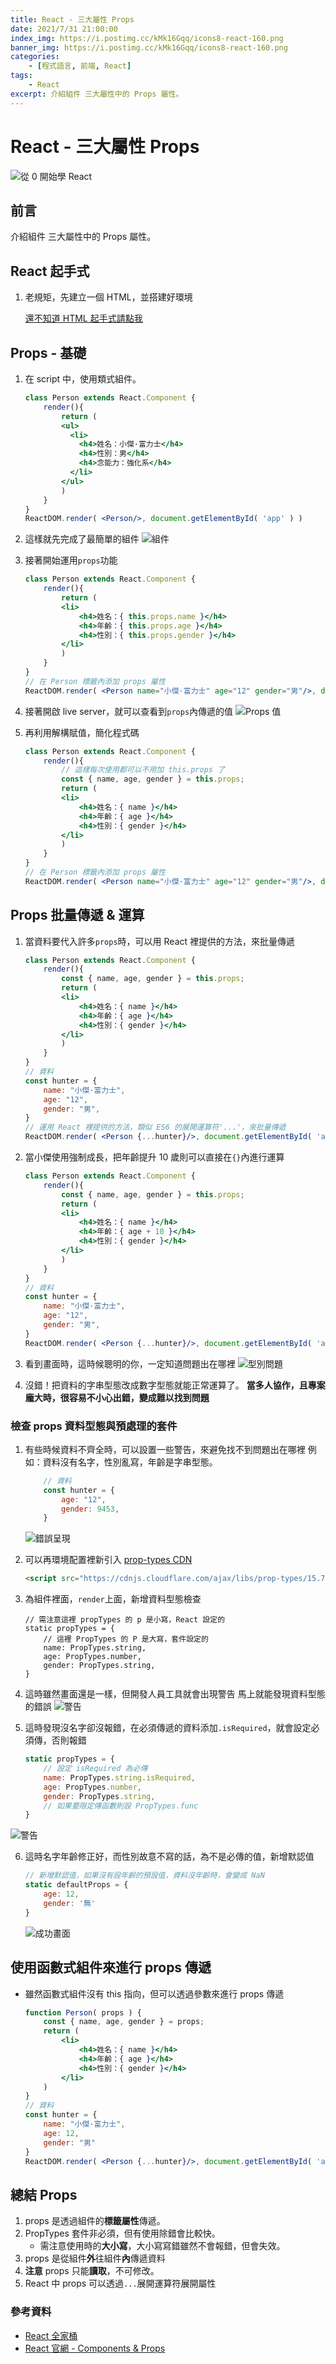 ```yaml
---
title: React - 三大屬性 Props
date: 2021/7/31 21:00:00
index_img: https://i.postimg.cc/kMk16Gqq/icons8-react-160.png
banner_img: https://i.postimg.cc/kMk16Gqq/icons8-react-160.png
categories:
    - [程式語言, 前端, React]
tags:
    - React
excerpt: 介紹組件 三大屬性中的 Props 屬性。
---
```


# React - 三大屬性 **Props**

![從 0 開始學 React](https://i.postimg.cc/kMk16Gqq/icons8-react-160.png)

## 前言

介紹組件 三大屬性中的 Props 屬性。

<!-- more -->

## React 起手式

1. 老規矩，先建立一個 HTML，並搭建好環境

    [還不知道 HTML 起手式請點我](/2021/07/26/2021-7-26-react-base/#React-起手式)

## Props - 基礎

1. 在 script 中，使用類式組件。

    ```jsx
    class Person extends React.Component {
        render(){
            return (
            <ul>
              <li>
                <h4>姓名：小傑·富力士</h4>
                <h4>性別：男</h4>
                <h4>念能力：強化系</h4>
              </li>
            </ul>
            )
        }
    }
    ReactDOM.render( <Person/>, document.getElementById( 'app' ) )
    ```

2. 這樣就先完成了最簡單的組件
![組件](https://i.imgur.com/4FMKZSR.png)

3. 接著開始運用`props`功能

    ```jsx
    class Person extends React.Component {
        render(){
            return (
            <li>
                <h4>姓名：{ this.props.name }</h4>
                <h4>年齡：{ this.props.age }</h4>
                <h4>性別：{ this.props.gender }</h4>
            </li>
            )
        }
    }
    // 在 Person 標籤內添加 props 屬性
    ReactDOM.render( <Person name="小傑·富力士" age="12" gender="男"/>, document.getElementById( 'app' ) )
    ```

4. 接著開啟 live server，就可以查看到`props`內傳遞的值
![Props 值](https://i.imgur.com/CwE0VGj.png)

5. 再利用解構賦值，簡化程式碼

    ```jsx
    class Person extends React.Component {
        render(){
            // 這樣每次使用都可以不用加 this.props 了
            const { name, age, gender } = this.props;
            return (
            <li>
                <h4>姓名：{ name }</h4>
                <h4>年齡：{ age }</h4>
                <h4>性別：{ gender }</h4>
            </li>
            )
        }
    }
    // 在 Person 標籤內添加 props 屬性
    ReactDOM.render( <Person name="小傑·富力士" age="12" gender="男"/>, document.getElementById( 'app' ) )
    ```

## Props 批量傳遞 & 運算

1. 當資料要代入許多`props`時，可以用 React 裡提供的方法，來批量傳遞

    ```jsx
    class Person extends React.Component {
        render(){
            const { name, age, gender } = this.props;
            return (
            <li>
                <h4>姓名：{ name }</h4>
                <h4>年齡：{ age }</h4>
                <h4>性別：{ gender }</h4>
            </li>
            )
        }
    }
    // 資料
    const hunter = { 
        name: "小傑·富力士", 
        age: "12", 
        gender: "男", 
    }
    // 運用 React 裡提供的方法，類似 ES6 的展開運算符'...'，來批量傳遞
    ReactDOM.render( <Person {...hunter}/>, document.getElementById( 'app' ) )
    ```

2. 當小傑使用強制成長，把年齡提升 10 歲則可以直接在`{}`內進行運算

    ```jsx
    class Person extends React.Component {
        render(){
            const { name, age, gender } = this.props;
            return (
            <li>
                <h4>姓名：{ name }</h4>
                <h4>年齡：{ age + 10 }</h4>
                <h4>性別：{ gender }</h4>
            </li>
            )
        }
    }
    // 資料
    const hunter = { 
        name: "小傑·富力士", 
        age: "12", 
        gender: "男", 
    }
    ReactDOM.render( <Person {...hunter}/>, document.getElementById( 'app' ) )
    ```

3. 看到畫面時，這時候聰明的你，一定知道問題出在哪裡
![型別問題](https://i.imgur.com/xlDYm6H.png)

4. 沒錯！把資料的字串型態改成數字型態就能正常運算了。
    **當多人協作，且專案龐大時，很容易不小心出錯，變成難以找到問題**

### 檢查 props 資料型態與預處理的**套件**

1. 有些時候資料不齊全時，可以設置一些警告，來避免找不到問題出在哪裡
    例如：資料沒有名字，性別亂寫，年齡是字串型態。

    ```jsx
        // 資料
        const hunter = {
            age: "12", 
            gender: 9453,
        }
    ```

    ![錯誤呈現](https://i.imgur.com/vCsSlla.png)

2. 可以再環境配置裡新引入 [prop-types CDN](https://cdnjs.com/libraries/prop-types)

    ```html
    <script src="https://cdnjs.cloudflare.com/ajax/libs/prop-types/15.7.2/prop-types.js"></script>
    ```

3. 為組件裡面，`render`上面，新增資料型態檢查

    ```jsx=13
    // 需注意這裡 propTypes 的 p 是小寫，React 設定的
    static propTypes = {
        // 這裡 PropTypes 的 P 是大寫，套件設定的
        name: PropTypes.string,
        age: PropTypes.number,
        gender: PropTypes.string,
    }
    ```

4. 這時雖然畫面還是一樣，但開發人員工具就會出現警告
    馬上就能發現資料型態的錯誤
![警告](https://i.imgur.com/fe8LdL1.png)

5. 這時發現沒名字卻沒報錯，在必須傳遞的資料添加`.isRequired`，就會設定必須傳，否則報錯

    ```jsx
    static propTypes = {
        // 設定 isRequired 為必傳
        name: PropTypes.string.isRequired,
        age: PropTypes.number,
        gender: PropTypes.string,
        // 如果要限定傳函數則設 PropTypes.func
    }
    ```

![警告](https://i.imgur.com/SZ4jnbd.png)

6. 這時名字年齡修正好，而性別故意不寫的話，為不是必傳的值，新增默認值

    ```jsx
    // 新增默認值，如果沒有設年齡的預設值，資料沒年齡時，會變成 NaN
    static defaultProps = {
        age: 12,
        gender: '無'
    }
    ```

    ![成功畫面](https://i.imgur.com/FnionQe.png)

## 使用函數式組件來進行 props 傳遞

- 雖然函數式組件沒有 this 指向，但可以透過參數來進行 props 傳遞

    ```jsx
    function Person( props ) {
        const { name, age, gender } = props;
        return (
            <li>
                <h4>姓名：{ name }</h4>
                <h4>年齡：{ age }</h4>
                <h4>性別：{ gender }</h4>
            </li>
        )
    }
    // 資料
    const hunter = {
        name: "小傑·富力士",
        age: 12,
        gender: "男"
    }
    ReactDOM.render( <Person {...hunter}/>, document.getElementById( 'app' ) )
    ```

## 總結 Props

1. props 是透過組件的**標籤屬性**傳遞。
2. PropTypes 套件非必須，但有使用除錯會比較快。
    - 需注意使用時的**大小寫**，大小寫寫錯雖然不會報錯，但會失效。
3. props 是從組件**外**往組件**內**傳遞資料
4. **注意** props 只能**讀取**，不可修改。
5. React 中 props 可以透過`...`展開運算符展開屬性

### 參考資料

- [React 全家桶](https://www.youtube.com/playlist?list=PLmOn9nNkQxJFJXLvkNsGsoCUxJLqyLGxu)
- [React 官網 - Components & Props](https://zh-hant.reactjs.org/docs/components-and-props.html)

